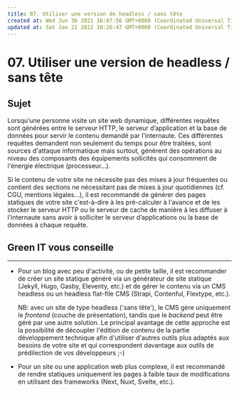 ```yaml
---
title: 07. Utiliser une version de headless / sans tête
created at: Wed Jun 30 2021 16:07:56 GMT+0000 (Coordinated Universal Time)
updated at: Sat Jan 22 2022 10:26:47 GMT+0000 (Coordinated Universal Time)
---
```


# 07. Utiliser une version de headless / sans tête

## Sujet

Lorsqu’une personne visite un site web dynamique, différentes requêtes sont générées entre le serveur HTTP, le serveur d’application et la base de données pour servir le contenu demandé par l’internaute. Ces différentes requêtes demandent non seulement du temps pour être traitées, sont sources d'attaque informatique mais surtout, génèrent des opérations au niveau des composants des équipements sollicités qui consomment de l'énergie électrique (processeur...).

Si le contenu de votre site ne nécessite pas des mises à jour fréquentes ou contient des sections ne nécessitant pas de mises à jour quotidiennes (cf. CGU, mentions légales...), il est recommandé de générer des pages statiques de votre site c'est-à-dire à les pré-calculer à l'avance et de les stocker le serveur HTTP ou le serveur de cache de manière à les diffuser à l'internaute sans avoir à solliciter le serveur d’applications ou la base de données à chaque requête.

## **Green IT vous conseille**

---

- Pour un blog avec peu d'activité, ou de petite taille, il est recommander de créer un site statique généré via un générateur de site statique (Jekyll, Hugo, Gasby, Eleventy, etc.) et de gérer le contenu via un CMS headless ou un headless flat-file CMS (Strapi, Contenful, Flextype, etc.).

  NB: avec un site de type headless ('sans tête'), le CMS gère uniquement le _frontend_ (couche de présentation), tandis que le _backend_ peut être géré par une autre solution. Le principal avantage de cette approche est la possibilité de découpler l'édition de contenu de la partie développement technique afin d'utiliser d'autres outils plus adaptés aux besoins de votre site et qui correspondent davantage aux outils de prédilection de vos développeurs ;-)

- Pour un site ou une application web plus complexe, il est recommandé de rendre statiques uniquement les pages à faible taux de modifications en utilisant des frameworks (Next, Nuxt, Svelte, etc.).
